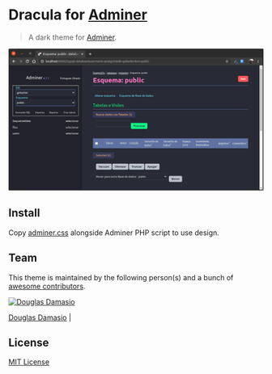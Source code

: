 # Dracula for [Adminer](https://www.adminer.org/)

> A dark theme for [Adminer](https://www.adminer.org/).

![Screenshot](./screenshot.png)

## Install

Copy [adminer.css](./adminer.css) alongside Adminer PHP script to use design.

## Team

This theme is maintained by the following person(s) and a bunch of [awesome contributors](https://github.com/dracula/template/graphs/contributors).

[![Douglas Damasio](https://avatars1.githubusercontent.com/u/57931045?s=70&u=c24a9ea2ba77986b905813280b3b87c15acc1f9b&v=4)](https://github.com/douglasdamasio)


[Douglas Damasio](https://github.com/nesl247) | 
## License

[MIT License](./LICENSE)